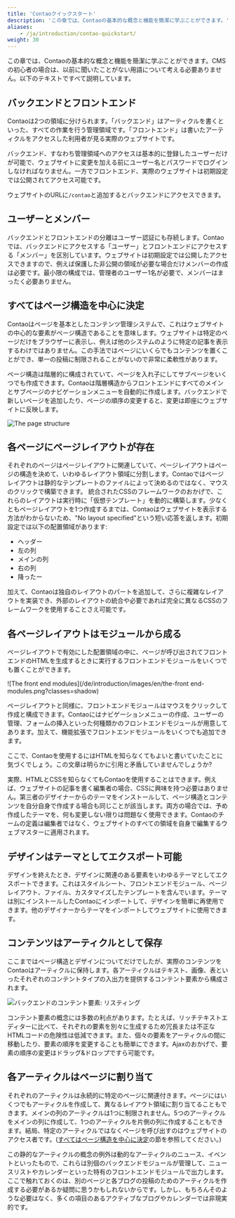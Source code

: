 ```yaml
---
title: 'Contaoクイックスタート'
description: 'この章では、Contaoの基本的な概念と機能を簡潔に学ぶことができます。'
aliases:
    - /ja/introduction/contao-quickstart/
weight: 30
---
```


この章では、Contaoの基本的な概念と機能を簡潔に学ぶことができます。CMSの初心者の場合は、以前に聞いたことがない用語について考える必要ありません。以下のテキストですべて説明しています。

## バックエンドとフロントエンド

Contaoは2つの領域に分けられます。「バックエンド」はアーティクルを書くといった、すべての作業を行う管理領域です。「フロントエンド」は書いたアーティクルをアクセスした利用者が見る実際のウェブサイトです。

バックエンド、すなわち管理領域へのアクセスは基本的に登録したユーザーだけが可能で、ウェブサイトに変更を加える前にユーザー名とパスワードでログインしなければなりません。一方でフロントエンド、実際のウェブサイトは初期設定では公開されてアクセス可能です。

ウェブサイトのURLに`/contao`と追加するとバックエンドにアクセスできます。

## ユーザーとメンバー

バックエンドとフロントエンドの分離はユーザー認証にも存続します。Contaoでは、バックエンドにアクセスする「ユーザー」とフロントエンドにアクセスする「メンバー」を区別しています。ウェブサイトは初期設定では公開したアクセスできますので、例えば保護した非公開の領域が必要な場合だけメンバーの作成は必要です。最小限の構成では、管理者のユーザー1名が必要で、メンバーはまったく必要ありません。

## すべてはページ構造を中心に決定

Contaoはページを基本としたコンテンツ管理システムで、これはウェブサイトの中心的な要素がページ構造であることを意味します。ウェブサイトは特定のページだけをブラウザーに表示し、例えば他のシステムのように特定の記事を表示するわけではありません。この手法ではページにいくらでもコンテンツを置くことができ、単一の投稿に制限されることがないので非常に柔軟性があります。

ページ構造は階層的に構成されていて、ページを入れ子にしてサブページをいくつでも作成できます。Contaoは階層構造からフロントエンドにすべてのメインとサブページのナビゲーションメニューを自動的に作成します。バックエンドで新しいページを追加したり、ページの順序の変更すると、変更は即座にウェブサイトに反映します。

![The page structure](/ja/introduction/images/en/the-page-structure.png?classes=shadow)


## 各ページにページレイアウトが存在

それぞれのページはページレイアウトに関連していて、ページレイアウトはページの構造を決めて、いわゆるレイアウト領域に分割します。Contaoではページレイアウトは静的なテンプレートのファイルによって決めるのではなく、マウスのクリックで構築できます。
統合されたCSSのフレームワークのおかげで、これらのレイアウトは実行時に「仮想テンプレート」を動的に構築します。少なくともページレイアウトを1つ作成するまでは、Contaoはウェブサイトを表示する方法がわからないため、"No layout specified"という短い応答を返します。初期設定では以下の配置領域があります:

- ヘッダー
- 左の列
- メインの列
- 右の列
- 降ったー

加えて、Contaoは独自のレイアウトのパートを追加して、さらに複雑なレイアウトを実装でき、外部のレイアウトの統合や必要であれば完全に異なるCSSのフレームワークを使用することさえ可能です。

## 各ページレイアウトはモジュールから成る

ページレイアウトで有効にした配置領域の中に、ページが呼び出されてフロントエンドのHTMLを生成するときに実行するフロントエンドモジュールをいくつでも置くことができます。

![The front end modules](/de/introduction/images/en/the-front end-modules.png?classes=shadow)

ページレイアウトと同様に、フロントエンドモジュールはマウスをクリックして作成と構成できます。Contaoにはナビゲーションメニューの作成、ユーザーの管理、フォームの挿入といった何種類かのフロントエンドモジュールが用意してあります。加えて、機能拡張でフロントエンドモジュールをいくつでも追加できます。

ここで、Contaoを使用するにはHTMLを知らなくてもよいと書いていたことに気づくでしょう。この文章は明らかに引用と矛盾していませんでしょうか?

実際、HTMLとCSSを知らなくてもContaoを使用することはできます。例えば、ウェブサイトの記事を書く編集者の場合、CSSに興味を持つ必要はありません。第三者のデザイナーからのテーマをインストールして、ページ構造とコンテンツを自分自身で作成する場合も同じことが該当します。両方の場合では、予め作成したテーマを、何も変更しない限りは問題なく使用できます。Contaoのチームの定義は編集者ではなく、ウェブサイトのすべての領域を自身で編集するウェブマスターに適用されます。


## デザインはテーマとしてエクスポート可能

デザインを終えたとき、デザインに関連のある要素をいわゆるテーマとしてエクスポートできます。これはスタイルシート、フロントエンドモジュール、ページレイアウト、ファイル、カスタマイズしたテンプレートを含んでいます。テーマは別にインストールしたContaoにインポートして、デザインを簡単に再使用できます。他のデザイナーからテーマをインポートしてウェブサイトに使用できます。

## コンテンツはアーティクルとして保存

ここまではページ構造とデザインについてだけでしたが、実際のコンテンツをContaoはアーティクルに保持します。各アーティクルはテキスト、画像、表といったそれぞれのコンテントタイプの入出力を提供するコンテント要素から構成されます。

![バックエンドのコンテント要素: リスティング](/ja/introduction/images/en/the-content-element-listing-in-the-back-end.png?classes=shadow)

コンテント要素の概念には多数の利点があります。たとえば、リッチテキストエディターに比べて、それぞれの要素を別々に生成するため冗長または不正なHTMLコードの危険性は低減できます。また、個々の要素をアーティクルの間に移動したり、要素の順序を変更することも簡単にできます。Ajaxのおかげで、要素の順序の変更はドラッグ&amp;ドロップですら可能です。

## 各アーティクルはページに割り当て

それぞれのアーティクルは永続的に特定のページに関連付きます。ページにはいくつでもアーティクルを作成して、異なるレイアウト領域に割り当てることもできます。メインの列のアーティクルは1つに制限されません。5つのアーティクルをメインの列に作成して、1つのアーティクルを片側の列に作成することもできます。結局、特定のアーティクルではなくページを呼び出すのはウェブサイトのアクセス者です。([すべてはページ構造を中心に決定](#すべてはページ構造を中心に決定)の節を参照してください。)

この静的なアーティクルの概念の例外は動的なアーティクルのニュース、イベントといったもので、これらは別個のバックエンドモジュールが管理して、ニュースリストやカレンダーといった特有のフロントエンドモジュールで出力します。ここで触れておくのは、別のページと各ブログの投稿のためのアーティクルを作成する必要があるか疑問に思うかもしれないからです。しかし、もちろんそのような必要はなく、多くの項目のあるアクティブなブログやカレンダーでは非現実的です。
